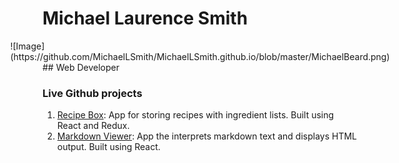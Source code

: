 # Michael Laurence Smith
<div style="display:flex; justify-content: center">
  ![Image](https://github.com/MichaelLSmith/MichaelLSmith.github.io/blob/master/MichaelBeard.png)
 </div>
## Web Developer



### Live Github projects

1. [Recipe Box](https://michaellsmith.github.io/recipeBox/): App for storing recipes with ingredient lists. Built using React and Redux.
2. [Markdown Viewer](): App the interprets markdown text and displays HTML output. Built using React.

